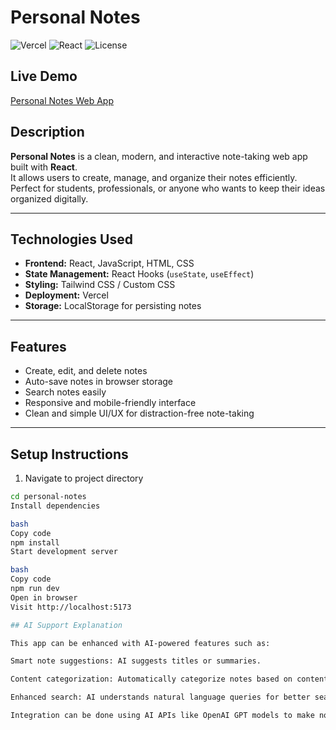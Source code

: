 # Personal Notes 

![Vercel](https://img.shields.io/badge/Deployed-Vercel-blue) ![React](https://img.shields.io/badge/React-17.0.2-blue) ![License](https://img.shields.io/badge/License-MIT-green)

## Live Demo
[Personal Notes Web App](https://personalnotes-nwka.vercel.app/)

## Description
**Personal Notes** is a clean, modern, and interactive note-taking web app built with **React**.  
It allows users to create, manage, and organize their notes efficiently. Perfect for students, professionals, or anyone who wants to keep their ideas organized digitally.

---

## Technologies Used
- **Frontend:** React, JavaScript, HTML, CSS  
- **State Management:** React Hooks (`useState`, `useEffect`)  
- **Styling:** Tailwind CSS / Custom CSS  
- **Deployment:** Vercel  
- **Storage:** LocalStorage for persisting notes  

---

## Features
- Create, edit, and delete notes  
- Auto-save notes in browser storage  
- Search notes easily  
- Responsive and mobile-friendly interface  
- Clean and simple UI/UX for distraction-free note-taking  

---

## Setup Instructions

1. Navigate to project directory
```bash
cd personal-notes
Install dependencies

bash
Copy code
npm install
Start development server

bash
Copy code
npm run dev
Open in browser
Visit http://localhost:5173

## AI Support Explanation

This app can be enhanced with AI-powered features such as:

Smart note suggestions: AI suggests titles or summaries.

Content categorization: Automatically categorize notes based on content.

Enhanced search: AI understands natural language queries for better search.

Integration can be done using AI APIs like OpenAI GPT models to make note-taking smarter and more intuitive.
